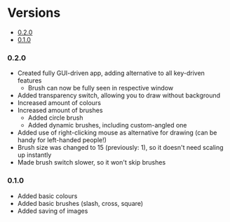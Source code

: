 # Versions
- [0.2.0](#0.2.0)
- [0.1.0](#0.1.0)

### 0.2.0
- Created fully GUI-driven app, adding alternative to all key-driven features
  - Brush can now be fully seen in respective window 
- Added transparency switch, allowing you to draw without background
- Increased amount of colours
- Increased amount of brushes
  - Added circle brush
  - Added dynamic brushes, including custom-angled one
- Added use of right-clicking mouse as alternative for drawing
  (can be handy for left-handed people!)
- Brush size was changed to 15 (previously: 1), so it doesn't need scaling up instantly
- Made brush switch slower, so it won't skip brushes

### 0.1.0
- Added basic colours
- Added basic brushes (slash, cross, square)
- Added saving of images